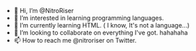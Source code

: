 - 👋 Hi, I’m @NitroRiser
- 👀 I’m interested in learning programming languages.
- 🌱 I’m currently learning HTML. ( I know, It's not a language...)
- 💞️ I’m looking to collaborate on everything I've got. hahahaha
- 📫 How to reach me @nitroriser on Twitter.

<!---
NitroRiser/NitroRiser is a ✨ special ✨ repository because its `README.md` (this file) appears on your GitHub profile.
You can click the Preview link to take a look at your changes.
--->
